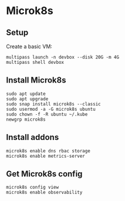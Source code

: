 # Microk8s

## Setup

Create a basic VM:
```
multipass launch -n devbox --disk 20G -m 4G
multipass shell devbox
```

## Install Microk8s

```
sudo apt update
sudo apt upgrade
sudo snap install microk8s --classic
sudo usermod -a -G microk8s ubuntu
sudo chown -f -R ubuntu ~/.kube
newgrp microk8s
```

## Install addons

```
microk8s enable dns rbac storage
microk8s enable metrics-server
```

## Get Microk8s config

```
microk8s config view
microk8s enable observability
```
